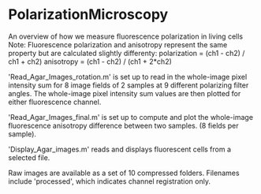 # PolarizationMicroscopy
An overview of how we measure fluorescence polarization in living cells
Note: Fluorescence polarization and anisotropy represent the same property but are calculated slightly differenty:
polarization = (ch1 - ch2) / ch1 + ch2)
anisotropy = (ch1 - ch2) / (ch1 + 2*ch2)

'Read_Agar_Images_rotation.m' is set up to read in the whole-image pixel intensity sum for 8 image fields of 2 samples at 9 different polarizing filter angles.
The whole-image pixel intensity sum values are then plotted for either fluorescence channel.

'Read_Agar_Images_final.m' is set up to compute and plot the whole-image fluorescence anisotropy difference between two samples. (8 fields per sample).

'Display_Agar_images.m' reads and displays fluorescent cells from a selected file.

Raw images are available as a set of 10 compressed folders. Filenames include 'processed', which indicates channel registration only.
